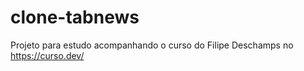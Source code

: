 # clone-tabnews

Projeto para estudo acompanhando o curso do Filipe Deschamps no https://curso.dev/
